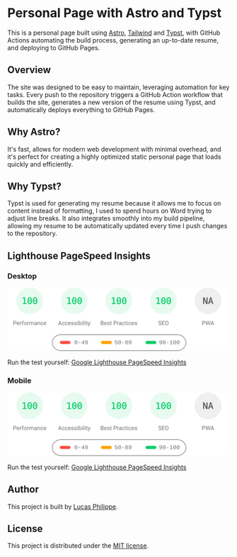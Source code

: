 # Personal Page with Astro and Typst

This is a personal page built using [Astro](https://astro.build/), [Tailwind](https://tailwindcss.com/) and [Typst](https://typst.app/), with GitHub Actions automating the build process, generating an up-to-date resume, and deploying to GitHub Pages.

## Overview

The site was designed to be easy to maintain, leveraging automation for key tasks. Every push to the repository triggers a GitHub Action workflow that builds the site, generates a new version of the resume using Typst, and automatically deploys everything to GitHub Pages.

## Why Astro?

It's fast, allows for modern web development with minimal overhead, and it's perfect for creating a highly optimized static personal page that loads quickly and efficiently.

## Why Typst?

Typst is used for generating my resume because it allows me to focus on content instead of formatting, I used to spend hours on Word trying to adjust line breaks. It also integrates smoothly into my build pipeline, allowing my resume to be automatically updated every time I push changes to the repository.

## Lighthouse PageSpeed Insights

### Desktop

[![Google Lighthouse PageSpeed Insights](lighthouse_results/desktop/pagespeed.svg)](htmlpreview.github.io?https://raw.githubusercontent.com/Caslus/lucasphilippe/refs/heads/main/lighthouse_results/desktop/lucasphilippe_com.html)

Run the test yourself: [Google Lighthouse PageSpeed Insights](https://pagespeed.web.dev/report?url=https%3A%2F%2Flucasphilippe.com%2F&form_factor=desktop)

### Mobile

[![Google Lighthouse PageSpeed Insights](lighthouse_results/mobile/pagespeed.svg)](htmlpreview.github.io?https://raw.githubusercontent.com/Caslus/lucasphilippe/refs/heads/main/lighthouse_results/mobile/lucasphilippe_com.html)

Run the test yourself: [Google Lighthouse PageSpeed Insights](https://pagespeed.web.dev/report?url=https%3A%2F%2Flucasphilippe.com%2F&form_factor=mobile)

## Author

This project is built by [Lucas Philippe](https://lucasphilippe.com).

## License

This project is distributed under the [MIT license](LICENSE).
